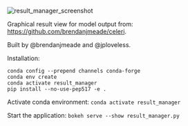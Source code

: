 ![result_manager_screenshot]([https://private-user-images.githubusercontent.com/4225359/363271379-f93c61d5-2c22-4477-88a6-433db0ebf7cd.png)

Graphical result view for model output from: https://github.com/brendanjmeade/celeri.

Built by @brendanjmeade and @jploveless.


Installation:
```
conda config --prepend channels conda-forge
conda env create
conda activate result_manager
pip install --no-use-pep517 -e .
```

Activate conda environment:
`conda activate result_manager`

Start the application:
`bokeh serve --show result_manager.py`
